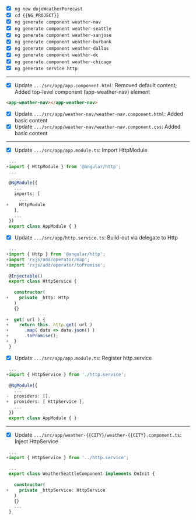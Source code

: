 - [x] `ng new dojoWeatherForecast`
- [x] `cd {{NG_PROJECT}}`
- [x] `ng generate component weather-nav`
- [x] `ng generate component weather-seattle`
- [x] `ng generate component weather-sanjose`
- [x] `ng generate component weather-burbank`
- [x] `ng generate component weather-dallas`
- [x] `ng generate component weather-dc`
- [x] `ng generate component weather-chicago`
- [x] `ng generate service http`

---

- [x] Update `.../src/app/app.component.html`: Removed default content; Added top-level component (app-weather-nav) element
```HTML
<app-weather-nav></app-weather-nav>
```

- [x] Update `.../src/app/weather-nav/weather-nav.component.html`: Added basic content
- [x] Update `.../src/app/weather-nav/weather-nav.component.css`: Added basic content

---

- [x] Update `.../src/app/app.module.ts`: Import HttpModule
```typescript
 ...
+import { HttpModule } from '@angular/http';
 ...
 
 @NgModule({
   ...
   imports: [
     ...
+    HttpModule
   ],
   ...
 })
 export class AppModule { }
```

- [x] Update `.../src/app/http.service.ts`: Build-out via delegate to Http
```typescript
 ...
+import { Http } from '@angular/http';
+import 'rxjs/add/operator/map';
+import 'rxjs/add/operator/toPromise';
 
 @Injectable()
 export class HttpService {
 
   constructor(
+    private _http: Http
   )
   {}
 
+  get( url ) {
+    return this._http.get( url )
+      .map( data => data.json() )
+      .toPromise();
+  }
 }
```

- [x] Update `.../src/app/app.module.ts`: Register http.service
```typescript
 ...
+import { HttpService } from './http.service';
 
 @NgModule({
   ...
-  providers: [],
+  providers: [ HttpService ],
   ...
 })
 export class AppModule { }
```

---

- [x] Update `.../src/app/weather-{{CITY}/weather-{{CITY}.component.ts`: Inject HttpService
``` typescript
 ...
+import { HttpService } from '../http.service';
 
 ...
 export class WeatherSeattleComponent implements OnInit {
 
   constructor(
+    private _httpService: HttpService
   )
   {}
   ...
 }
```

